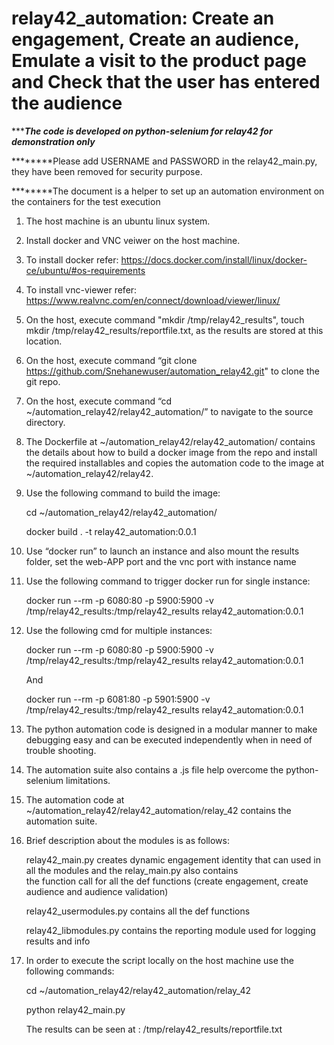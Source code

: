 # relay42_automation: Create an engagement, Create an audience, Emulate a visit to the product page and Check that the user has entered the audience

********The code is developed on python-selenium for relay42 for demonstration only*****

********Please add USERNAME and PASSWORD in the relay42_main.py, they have been removed for security purpose.

********The document is a helper to set up an automation environment on the containers for the test execution

1. The host machine is an ubuntu linux system.

2. Install docker and VNC veiwer on the host machine.

3. To install docker refer: https://docs.docker.com/install/linux/docker-ce/ubuntu/#os-requirements

4. To install vnc-viewer refer: https://www.realvnc.com/en/connect/download/viewer/linux/

5. On the host, execute command "mkdir /tmp/relay42_results", touch mkdir /tmp/relay42_results/reportfile.txt, as the results are stored at this location.

6. On the host, execute command “git clone https://github.com/Snehanewuser/automation_relay42.git" to clone the git repo.

7. On the host, execute command “cd ~/automation_relay42/relay42_automation/” to navigate to the source directory.

8. The Dockerfile at ~/automation_relay42/relay42_automation/ contains the details about how to build a docker image from the repo and install the required installables and copies the automation code to the image at ~/automation_relay42/relay42.

9. Use the following command to build the image:
    
    cd ~/automation_relay42/relay42_automation/

    docker build . -t relay42_automation:0.0.1

10. Use “docker run” to launch an instance and also mount the results folder, set the web-APP port and the vnc port with instance name

11. Use the following command to trigger docker run for single instance:

    docker run --rm -p 6080:80 -p 5900:5900 -v /tmp/relay42_results:/tmp/relay42_results relay42_automation:0.0.1

12. Use the following cmd for multiple instances:

    docker run --rm -p 6080:80 -p 5900:5900 -v /tmp/relay42_results:/tmp/relay42_results relay42_automation:0.0.1

    And

    docker run --rm -p 6081:80 -p 5901:5900 -v /tmp/relay42_results:/tmp/relay42_results relay42_automation:0.0.1

13. The python automation code is designed in a modular manner to make debugging easy and can be executed independently when in need of trouble shooting.

14. The automation suite also contains a  .js file help overcome the python-selenium limitations.

15. The automation code at ~/automation_relay42/relay42_automation/relay_42 contains the automation suite.

16. Brief description about the modules is as follows:

    relay42_main.py creates dynamic engagement identity that can used in all the modules and the relay_main.py also contains  
    the function call for all the def functions (create engagement, create audience and audience validation)

    relay42_usermodules.py contains all the def functions

    relay42_libmodules.py contains the reporting module used for logging results and info

17. In order to execute the script locally on the host machine use the following commands:

    cd ~/automation_relay42/relay42_automation/relay_42

    python relay42_main.py

    The results can be seen at : /tmp/relay42_results/reportfile.txt
